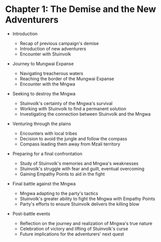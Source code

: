 # Chapter 1: The Demise and the New Adventurers

- Introduction
  - Recap of previous campaign's demise
  - Introduction of new adventurers
  - Encounter with Stuinvolk

- Journey to Mungwai Expanse
  - Navigating treacherous waters
  - Reaching the border of the Mungwai Expanse
  - Encounter with the Mngwa

- Seeking to destroy the Mngwa
  - Stuinvolk's certainty of the Mngwa's survival
  - Working with Stuinvolk to find a permanent solution
  - Investigating the connection between Stuinvolk and the Mngwa

- Venturing through the plains
  - Encounters with local tribes
  - Decision to avoid the jungle and follow the compass
  - Compass leading them away from Mzali territory

- Preparing for a final confrontation
  - Study of Stuinvolk's memories and Mngwa's weaknesses
  - Stuinvolk's struggle with fear and guilt, eventual overcoming
  - Gaining Empathy Points to aid in the fight

- Final battle against the Mngwa
  - Mngwa adapting to the party's tactics
  - Stuinvolk's greater ability to fight the Mngwa with Empathy Points
  - Party's efforts to ensure Stuinvolk delivers the killing blow

- Post-battle events
  - Reflection on the journey and realization of Mngwa's true nature
  - Celebration of victory and lifting of Stuinvolk's curse
  - Future implications for the adventurers' next quest